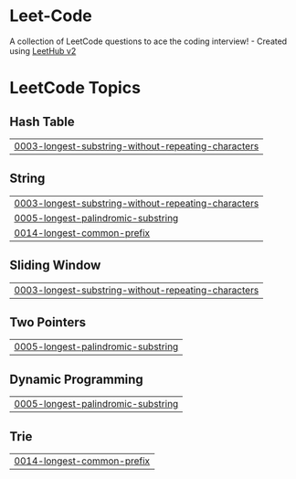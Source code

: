 # Leet-Code
A collection of LeetCode questions to ace the coding interview! - Created using [LeetHub v2](https://github.com/arunbhardwaj/LeetHub-2.0)

<!---LeetCode Topics Start-->
# LeetCode Topics
## Hash Table
|  |
| ------- |
| [0003-longest-substring-without-repeating-characters](https://github.com/BajorskiPatrick/Leet-Code/tree/master/0003-longest-substring-without-repeating-characters) |
## String
|  |
| ------- |
| [0003-longest-substring-without-repeating-characters](https://github.com/BajorskiPatrick/Leet-Code/tree/master/0003-longest-substring-without-repeating-characters) |
| [0005-longest-palindromic-substring](https://github.com/BajorskiPatrick/Leet-Code/tree/master/0005-longest-palindromic-substring) |
| [0014-longest-common-prefix](https://github.com/BajorskiPatrick/Leet-Code/tree/master/0014-longest-common-prefix) |
## Sliding Window
|  |
| ------- |
| [0003-longest-substring-without-repeating-characters](https://github.com/BajorskiPatrick/Leet-Code/tree/master/0003-longest-substring-without-repeating-characters) |
## Two Pointers
|  |
| ------- |
| [0005-longest-palindromic-substring](https://github.com/BajorskiPatrick/Leet-Code/tree/master/0005-longest-palindromic-substring) |
## Dynamic Programming
|  |
| ------- |
| [0005-longest-palindromic-substring](https://github.com/BajorskiPatrick/Leet-Code/tree/master/0005-longest-palindromic-substring) |
## Trie
|  |
| ------- |
| [0014-longest-common-prefix](https://github.com/BajorskiPatrick/Leet-Code/tree/master/0014-longest-common-prefix) |
<!---LeetCode Topics End-->